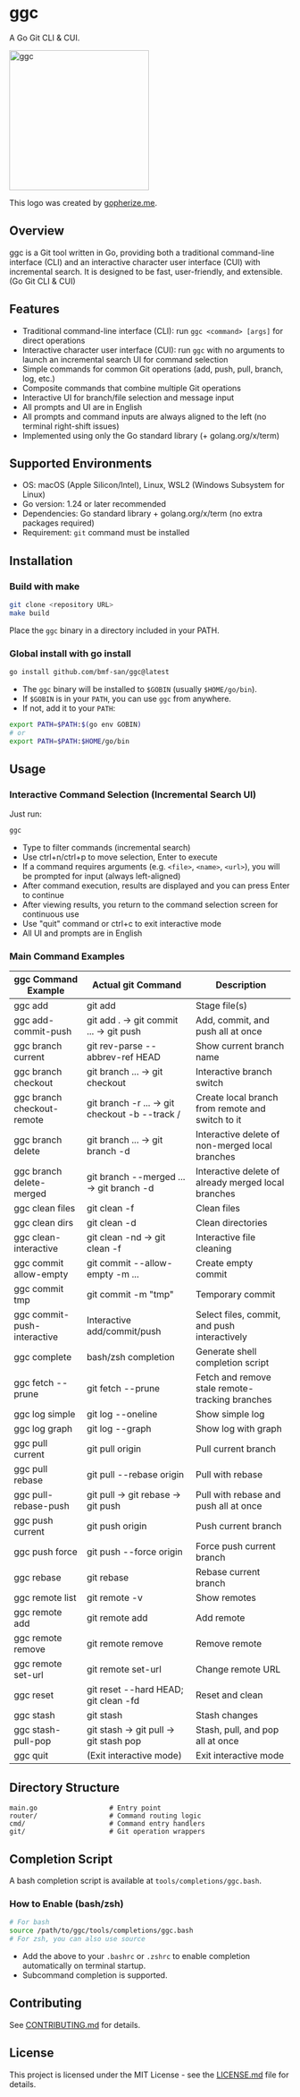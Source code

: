 # ggc

A Go Git CLI & CUI.

<img src="https://storage.googleapis.com/gopherizeme.appspot.com/gophers/22bdcabe630eb8f45ed8c740ea665a8345f1d3f6.png" alt="ggc" title="ggc" width="250px">

This logo was created by [gopherize.me](https://gopherize.me/gopher/d654ddf2b81c2b4123684f93071af0cf559eb0b5).

## Overview

ggc is a Git tool written in Go, providing both a traditional command-line interface (CLI) and an interactive character user interface (CUI) with incremental search. It is designed to be fast, user-friendly, and extensible. (Go Git CLI & CUI)

## Features
- Traditional command-line interface (CLI): run `ggc <command> [args]` for direct operations
- Interactive character user interface (CUI): run `ggc` with no arguments to launch an incremental search UI for command selection
- Simple commands for common Git operations (add, push, pull, branch, log, etc.)
- Composite commands that combine multiple Git operations
- Interactive UI for branch/file selection and message input
- All prompts and UI are in English
- All prompts and command inputs are always aligned to the left (no terminal right-shift issues)
- Implemented using only the Go standard library (+ golang.org/x/term)

## Supported Environments
- OS: macOS (Apple Silicon/Intel), Linux, WSL2 (Windows Subsystem for Linux)
- Go version: 1.24 or later recommended
- Dependencies: Go standard library + golang.org/x/term (no extra packages required)
- Requirement: `git` command must be installed

## Installation

### Build with make

```sh
git clone <repository URL>
make build
```

Place the `ggc` binary in a directory included in your PATH.

### Global install with go install

```sh
go install github.com/bmf-san/ggc@latest
```

- The `ggc` binary will be installed to `$GOBIN` (usually `$HOME/go/bin`).
- If `$GOBIN` is in your `PATH`, you can use `ggc` from anywhere.
- If not, add it to your `PATH`:

```sh
export PATH=$PATH:$(go env GOBIN)
# or
export PATH=$PATH:$HOME/go/bin
```

## Usage

### Interactive Command Selection (Incremental Search UI)

Just run:

```sh
ggc
```

- Type to filter commands (incremental search)
- Use ctrl+n/ctrl+p to move selection, Enter to execute
- If a command requires arguments (e.g. `<file>`, `<name>`, `<url>`), you will be prompted for input (always left-aligned)
- After command execution, results are displayed and you can press Enter to continue
- After viewing results, you return to the command selection screen for continuous use
- Use "quit" command or ctrl+c to exit interactive mode
- All UI and prompts are in English

### Main Command Examples

|     ggc Command Example      |       Actual git Command       |              Description               |
| --------------------------- | ------------------------------ | -------------------------------------- |
| ggc add <file>              | git add <file>                 | Stage file(s)                          |
| ggc add-commit-push         | git add . → git commit ... → git push | Add, commit, and push all at once |
| ggc branch current          | git rev-parse --abbrev-ref HEAD| Show current branch name               |
| ggc branch checkout         | git branch ... → git checkout <selected> | Interactive branch switch     |
| ggc branch checkout-remote  | git branch -r ... → git checkout -b <n> --track <remote>/<branch> | Create local branch from remote and switch to it |
| ggc branch delete          | git branch ... → git branch -d <selected> | Interactive delete of non-merged local branches |
| ggc branch delete-merged   | git branch --merged ... → git branch -d <selected> | Interactive delete of already merged local branches |
| ggc clean files             | git clean -f                    | Clean files                            |
| ggc clean dirs              | git clean -d                    | Clean directories                      |
| ggc clean-interactive       | git clean -nd → git clean -f    | Interactive file cleaning              |
| ggc commit allow-empty      | git commit --allow-empty -m ... | Create empty commit                    |
| ggc commit tmp              | git commit -m "tmp"             | Temporary commit                       |
| ggc commit-push-interactive | Interactive add/commit/push     | Select files, commit, and push interactively |
| ggc complete               | bash/zsh completion            | Generate shell completion script        |
| ggc fetch --prune          | git fetch --prune              | Fetch and remove stale remote-tracking branches |
| ggc log simple              | git log --oneline               | Show simple log                        |
| ggc log graph               | git log --graph                 | Show log with graph                    |
| ggc pull current            | git pull origin <branch>        | Pull current branch                    |
| ggc pull rebase             | git pull --rebase origin <branch>| Pull with rebase                      |
| ggc pull-rebase-push        | git pull → git rebase → git push | Pull with rebase and push all at once |
| ggc push current            | git push origin <branch>        | Push current branch                    |
| ggc push force              | git push --force origin <branch>| Force push current branch              |
| ggc rebase                  | git rebase                      | Rebase current branch                  |
| ggc remote list             | git remote -v                   | Show remotes                           |
| ggc remote add <n> <url>    | git remote add <n> <url>       | Add remote                             |
| ggc remote remove <n>       | git remote remove <n>          | Remove remote                          |
| ggc remote set-url <n> <url>| git remote set-url <n> <url>   | Change remote URL                      |
| ggc reset                   | git reset --hard HEAD; git clean -fd | Reset and clean                   |
| ggc stash                   | git stash                       | Stash changes                          |
| ggc stash-pull-pop          | git stash → git pull → git stash pop | Stash, pull, and pop all at once  |
| ggc quit                     | (Exit interactive mode)         | Exit interactive mode              |

## Directory Structure

```
main.go                  # Entry point
router/                  # Command routing logic
cmd/                     # Command entry handlers
git/                     # Git operation wrappers
```

## Completion Script

A bash completion script is available at `tools/completions/ggc.bash`.

### How to Enable (bash/zsh)

```sh
# For bash
source /path/to/ggc/tools/completions/ggc.bash
# For zsh, you can also use source
```

- Add the above to your `.bashrc` or `.zshrc` to enable completion automatically on terminal startup.
- Subcommand completion is supported.

## Contributing

See [CONTRIBUTING.md](CONTRIBUTING.md) for details.

## License

This project is licensed under the MIT License - see the [LICENSE.md](LICENSE.md) file for details.